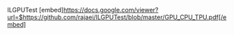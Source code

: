ILGPUTest
[embed]https://docs.google.com/viewer?url=$https://github.com/rajaei/ILGPUTest/blob/master/GPU_CPU_TPU.pdf[/embed]
